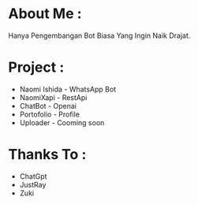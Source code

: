 # About Me :
Hanya Pengembangan Bot Biasa Yang Ingin Naik Drajat.

# Project :
 - Naomi Ishida - WhatsApp Bot
 - NaomiXapi - RestApi
 - ChatBot - Openai 
 - Portofolio - Profile
 - Uploader - Cooming soon

# Thanks To :
- ChatGpt
- JustRay
- Zuki

